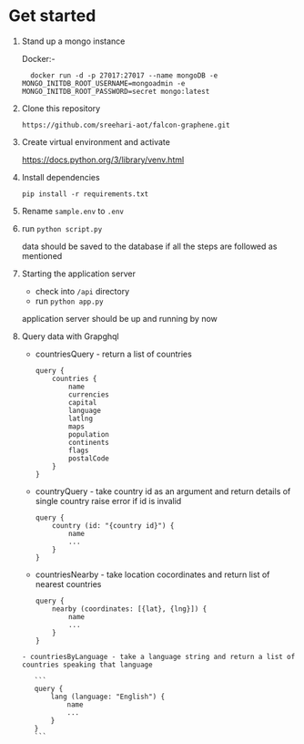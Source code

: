 # Get started
1. Stand up a mongo instance

      Docker:-
      
         docker run -d -p 27017:27017 --name mongoDB -e MONGO_INITDB_ROOT_USERNAME=mongoadmin -e MONGO_INITDB_ROOT_PASSWORD=secret mongo:latest
         
2. Clone this repository

      `https://github.com/sreehari-aot/falcon-graphene.git`
      
3. Create virtual environment and activate
    
      https://docs.python.org/3/library/venv.html
      
4. Install dependencies
      
      `pip install -r requirements.txt`
      
5. Rename `sample.env` to `.env`

6. run `python script.py`
      
      data should be saved to the database if all the steps are followed as mentioned
      
7. Starting the application server
  
    - check into `/api` directory
    - run `python app.py`
    
    application server should be up and running by now
    
8. Query data with Grapghql

    - countriesQuery - return a list of countries
    
        ```
        query {
            countries {
                name
                currencies
                capital
                language
                latlng
                maps
                population
                continents
                flags
                postalCode
            }
        }

        ```
     - countryQuery - take country id as an argument and return details of single country raise error if id is invalid
        
        ```
        query {
            country (id: "{country id}") {
                name
                ...
            }
        }

        ```
        
      - countriesNearby - take location cocordinates and return list of nearest countries
          
          ```
          query {
              nearby (coordinates: [{lat}, {lng}]) {
                  name
                  ...
              }
          }
          ```
       - countriesByLanguage - take a language string and return a list of countries speaking that language
       
          ```
          query {
              lang (language: "English") {
                  name
                  ...
              }
          }
          ```
          
          
